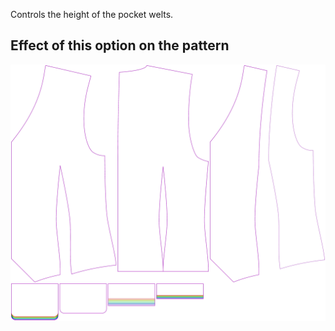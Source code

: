 Controls the height of the pocket welts.

## Effect of this option on the pattern

![This image shows the effect of this option by superimposing several variants that have a different value for this option](wahid_weltheight_sample.svg "Effect of this option on the pattern")
